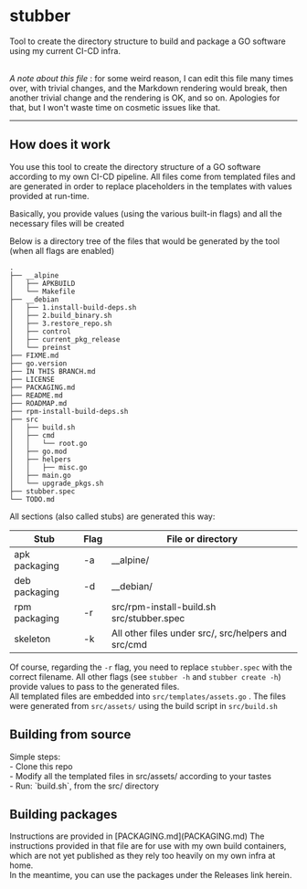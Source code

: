 <H1>stubber</H1>

Tool to create the directory structure to build and package a GO software using my current CI-CD infra.
<br><br>

*A note about this file* : for some weird reason, I can edit this file many times over, with trivial changes, and the Markdown rendering would break, then another trivial change and the rendering is OK, and so on. Apologies for that, but I won't waste time on cosmetic issues like that.
____

<H2>How does it work</H2>
You use this tool to create the directory structure of a GO software according to my own CI-CD pipeline.
All files come from templated files and are generated in order to replace placeholders in the templates with values provided at run-time.

Basically, you provide values (using the various built-in flags) and all the necessary files will be created

Below is a directory tree of the files that would be generated by the tool (when all flags are enabled)
```
.
├── __alpine
│   ├── APKBUILD
│   └── Makefile
├── __debian
│   ├── 1.install-build-deps.sh
│   ├── 2.build_binary.sh
│   ├── 3.restore_repo.sh
│   ├── control
│   ├── current_pkg_release
│   └── preinst
├── FIXME.md
├── go.version
├── IN THIS BRANCH.md
├── LICENSE
├── PACKAGING.md
├── README.md
├── ROADMAP.md
├── rpm-install-build-deps.sh
├── src
│   ├── build.sh
│   ├── cmd
│   │   └── root.go
│   ├── go.mod
│   ├── helpers
│   │   ├── misc.go
│   ├── main.go
│   └── upgrade_pkgs.sh
├── stubber.spec
└── TODO.md
```

All sections (also called stubs) are generated this way:

| Stub          | Flag | File or directory                                   |
|---------------|------|-----------------------------------------------------|
| apk packaging | -a   | __alpine/                                           |
| deb packaging | -d   | __debian/                                           |
| rpm packaging | -r   | src/rpm-install-build.sh<br/>src/stubber.spec       |
| skeleton      | -k   | All other files under src/, src/helpers and src/cmd |

Of course, regarding the `-r` flag, you need to replace `stubber.spec` with the correct filename. All other flags (see `stubber -h` and `stubber create -h`) provide values to pass to the generated files.<br>
All templated files are embedded into `src/templates/assets.go` . The files were generated from `src/assets/` using the build script in `src/build.sh`

<H2>Building from source</H2>
Simple steps:<br>
- Clone this repo<br>
- Modify all the templated files in src/assets/ according to your tastes<br>
- Run: `build.sh`, from the src/ directory<br>

<H2>Building packages</H2>
Instructions are provided in [PACKAGING.md](PACKAGING.md)
The instructions provided in that file are for use with my own build containers, which are not yet published as they rely too heavily on my own infra at home.<br>
In the meantime, you can use the packages under the Releases link herein.

